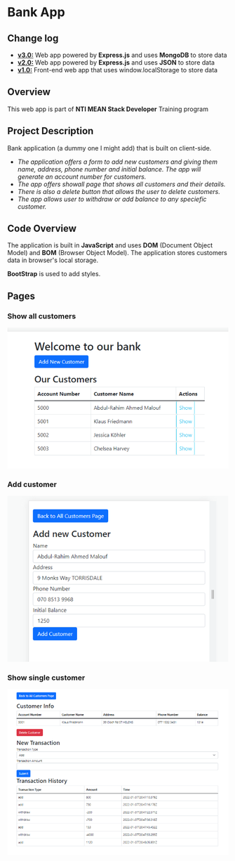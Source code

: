 # Bank App

## Change log

- [**v3.0:**](https://github.com/alwaleedibrahim/NTI-task-bank/tree/5b12ba3a756d57951c5e2b5a8e0f099ab67bdad4) Web app powered by **Express.js** and uses **MongoDB** to store data
- [**v2.0:**](https://github.com/alwaleedibrahim/NTI-task-bank/tree/82211f6fe22f05e3fe3ff688b13e00cff411583e) Web app powered by **Express.js** and uses **JSON** to store data
- [**v1.0:**](https://github.com/alwaleedibrahim/NTI-task-bank/tree/a0b240c72386b20712aec5784e370a30d822be42) Front-end web app that uses window.localStorage to store data

## Overview

This web app is part of **NTI MEAN Stack Developer** Training program

## Project Description

Bank application (a dummy one I might add) that is built on client-side.

- _The application offers a form to add new customers and giving them name, address, phone number and initial balance. The app will generate an account number for customers._
- _The app offers showall page that shows all customers and their details._
- _There is also a delete button that allows the user to delete customers._
- _The app allows user to withdraw or add balance to any speciefic customer._

## Code Overview

The application is built in **JavaScript** and uses **DOM** (Document Object Model) and **BOM** (Browser Object Model). The application stores customers data in browser's local storage.

**BootStrap** is used to add styles.

## Pages

### Show all customers

![Show all customers](https://github.com/alwaleedibrahim/NTI-task-bank/blob/master/images/all.png?raw=true)

### Add customer

![Add customer](https://github.com/alwaleedibrahim/NTI-task-bank/blob/master/images/add.png?raw=true)

### Show single customer

![Show single customer](https://github.com/alwaleedibrahim/NTI-task-bank/blob/master/images/single.png?raw=true)

